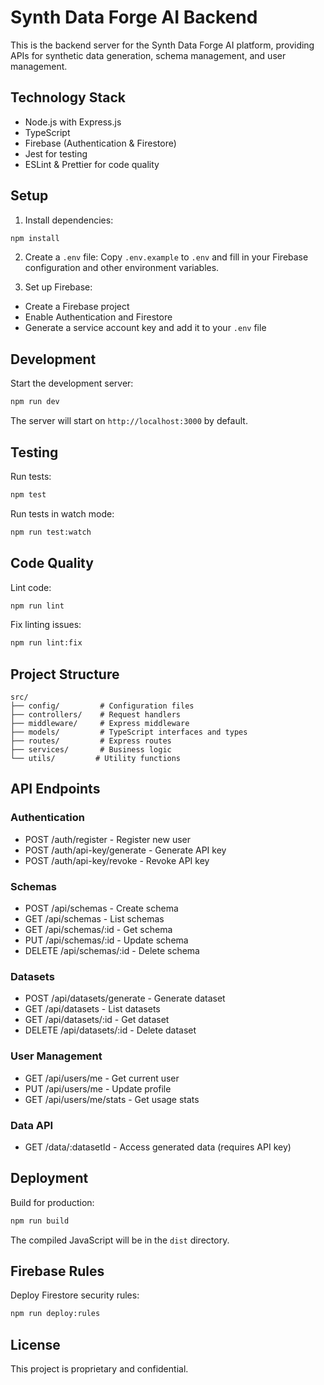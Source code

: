 # Synth Data Forge AI Backend

This is the backend server for the Synth Data Forge AI platform, providing APIs for synthetic data generation, schema management, and user management.

## Technology Stack

- Node.js with Express.js
- TypeScript
- Firebase (Authentication & Firestore)
- Jest for testing
- ESLint & Prettier for code quality

## Setup

1. Install dependencies:
```bash
npm install
```

2. Create a `.env` file:
Copy `.env.example` to `.env` and fill in your Firebase configuration and other environment variables.

3. Set up Firebase:
- Create a Firebase project
- Enable Authentication and Firestore
- Generate a service account key and add it to your `.env` file

## Development

Start the development server:
```bash
npm run dev
```

The server will start on `http://localhost:3000` by default.

## Testing

Run tests:
```bash
npm test
```

Run tests in watch mode:
```bash
npm run test:watch
```

## Code Quality

Lint code:
```bash
npm run lint
```

Fix linting issues:
```bash
npm run lint:fix
```

## Project Structure

```
src/
├── config/         # Configuration files
├── controllers/    # Request handlers
├── middleware/     # Express middleware
├── models/         # TypeScript interfaces and types
├── routes/         # Express routes
├── services/       # Business logic
└── utils/         # Utility functions
```

## API Endpoints

### Authentication
- POST /auth/register - Register new user
- POST /auth/api-key/generate - Generate API key
- POST /auth/api-key/revoke - Revoke API key

### Schemas
- POST /api/schemas - Create schema
- GET /api/schemas - List schemas
- GET /api/schemas/:id - Get schema
- PUT /api/schemas/:id - Update schema
- DELETE /api/schemas/:id - Delete schema

### Datasets
- POST /api/datasets/generate - Generate dataset
- GET /api/datasets - List datasets
- GET /api/datasets/:id - Get dataset
- DELETE /api/datasets/:id - Delete dataset

### User Management
- GET /api/users/me - Get current user
- PUT /api/users/me - Update profile
- GET /api/users/me/stats - Get usage stats

### Data API
- GET /data/:datasetId - Access generated data (requires API key)

## Deployment

Build for production:
```bash
npm run build
```

The compiled JavaScript will be in the `dist` directory.

## Firebase Rules

Deploy Firestore security rules:
```bash
npm run deploy:rules
```

## License

This project is proprietary and confidential.
